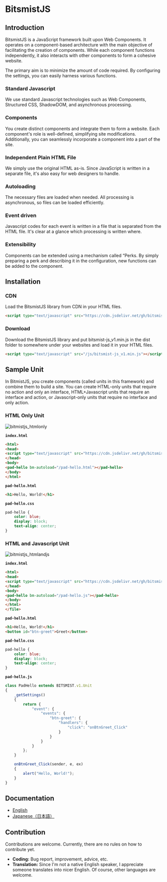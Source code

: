 # BitsmistJS

## Introduction

BitsmistJS is a JavaScript framework built upon Web Components. It operates on a component-based architecture with the main objective of facilitating the creation of components. While each component functions independently, it also interacts with other components to form a cohesive website.

The primary aim is to minimize the amount of code required. By configuring the settings, you can easily harness various functions.

### Standard Javascript

We use standard Javascript technologies such as Web Components, Structured CSS, ShadowDOM, and asynchronous processing.

### Components

You create distinct components and integrate them to form a website. Each component's role is well-defined, simplifying site modifications. Additionally, you can seamlessly incorporate a component into a part of the site.

### Independent Plain HTML File

We simply use the original HTML as-is. Since JavaScript is written in a separate file, it's also easy for web designers to handle.

### Autoloading

The necessary files are loaded when needed. All processing is asynchronous, so files can be loaded efficiently.

### Event driven

Javascript codes for each event is written in a file that is separated from the HTML file. It's clear at a glance which processing is written where.

### Extensibility

Components can be extended using a mechanism called “Perks. By simply preparing a perk and describing it in the configuration, new functions can be added to the component.

## Installation

### CDN

Load the BitsmistJS library from CDN in your HTML files.

```html
<script type="text/javascript" src="https://cdn.jsdelivr.net/gh/bitsmist/bitsmist-js_v1@0.11.1/dist/bitsmist-js_v1.min.js"></script>
```

### Download

Download the BitsmistJS library and put bitsmist-js_v1.min.js in the dist folder to somewhere under your websites and load it in your HTML files.

```html
<script type="text/javascript" src="/js/bitsmist-js_v1.min.js"></script>
```

## Sample Unit

In BitmistJS, you create components (called units in this framework) and combine them to build a site. You can create HTML-only units that require no action and only an interface, HTML+Javascript units that require an interface and action, or Javascript-only units that require no interface and only action.

### HTML Only Unit

![bitmistjs_htmlonly](https://bitsmist.com/images/en/bitsmistjs_htmlonly.png?20230823)


**`index.html`**
``` html
<html>
<head>
<script type="text/javascript" src="https://cdn.jsdelivr.net/gh/bitsmist/bitsmist-js_v1@0.11.1/dist/bitsmist-js_v1.min.js"></script>
</head>
<body>
<pad-hello bm-autoload="/pad-hello.html"></pad-hello>
</body>
</html>
```

**`pad-hello.html`**
``` html
<h1>Hello, World!</h1>
```

**`pad-hello.css`**
```css
pad-hello {
    color: blue;
    display: block;
    text-align: center;
}
```

### HTML and Javascript Unit

![bitmistjs_htmlandjs](https://bitsmist.com/images/en/bitsmistjs_htmlandjs.png?20230823)

**`index.html`**
``` html
<html>
<head>
<script type="text/javascript" src="https://cdn.jsdelivr.net/gh/bitsmist/bitsmist-js_v1@0.11.1/dist/bitsmist-js_v1.min.js"></script>
</head>
<body>
<pad-hello bm-autoload="/pad-hello.js"></pad-hello>
</body>
</html>
</file>
```

**`pad-hello.html`**
``` html
<h1>Hello, World!</h1>
<button id="btn-greet">Greet</button>
```

**`pad-hello.css`**
```css
pad-hello {
    color: blue;
    display: block;
    text-align: center;
}
```

**`pad-hello.js`**
``` js
class PadHello extends BITSMIST.v1.Unit
{
    _getSettings()
    {
        return {
            "event": {
                "events": {
                    "btn-greet": {
                        "handlers": {
                            "click": "onBtnGreet_Click"
                        }
                    }
                }
            }
        };
    }

    onBtnGreet_Click(sender, e, ex)
    {
        alert("Hello, World!");
    }
}
```

## Documentation

- [English](https://bitsmist.com/en/bitsmist-js-core/)
- [Japanese（日本語）](https://bitsmist.com/ja/bitsmist-js-core/)

## Contribution

Contributions are welcome. Currently, there are no rules on how to contribute yet.

- **Coding:** Bug report, improvement, advice, etc.
- **Translation:** Since I'm not a native English speaker, I appreciate someone translates into nicer English. Of course, other languages are welcome.
